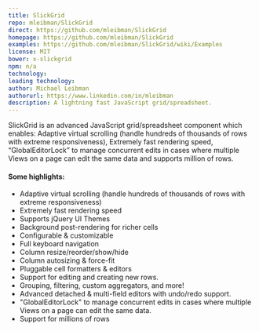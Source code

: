 ```yaml
---
title: SlickGrid
repo: mleibman/SlickGrid
direct: https://github.com/mleibman/SlickGrid
homepage: https://github.com/mleibman/SlickGrid
examples: https://github.com/mleibman/SlickGrid/wiki/Examples
license: MIT
bower: x-slickgrid
npm: n/a
technology:
leading technology:
author: Michael Leibman
authorurl: https://www.linkedin.com/in/mleibman
description: A lightning fast JavaScript grid/spreadsheet.
---
```


SlickGrid is an advanced JavaScript grid/spreadsheet component which enables: Adaptive virtual scrolling (handle hundreds of thousands of rows with extreme responsiveness), Extremely fast rendering speed, “GlobalEditorLock” to manage concurrent edits in cases where multiple Views on a page can edit the same data and supports million of rows.

#### Some highlights:

* Adaptive virtual scrolling (handle hundreds of thousands of rows with extreme responsiveness)
* Extremely fast rendering speed
* Supports jQuery UI Themes
* Background post-rendering for richer cells
* Configurable & customizable
* Full keyboard navigation
* Column resize/reorder/show/hide
* Column autosizing & force-fit
* Pluggable cell formatters & editors
* Support for editing and creating new rows.
* Grouping, filtering, custom aggregators, and more!
* Advanced detached & multi-field editors with undo/redo support.
* "GlobalEditorLock" to manage concurrent edits in cases where multiple Views on a page can edit the same data.
* Support for millions of rows